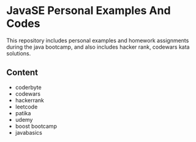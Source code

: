 # JavaSE Personal Examples And Codes
This repository includes personal examples and homework assignments during the java bootcamp, and also includes hacker rank, codewars kata solutions.

## Content
* coderbyte
* codewars
* hackerrank
* leetcode
* patika
* udemy
* boost bootcamp
* javabasics
